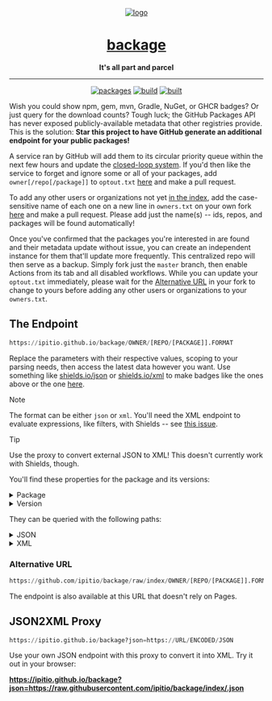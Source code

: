 <div align="center">

[![logo](src/img/logo-b.webp)](https://github.com/ipitio/backage)

# [backage](https://github.com/ipitio/backage)

**It's all part and parcel**

---

[![packages](https://img.shields.io/badge/dynamic/json?url=https%3A%2F%2Fgithub.com%2Fipitio%2Fbackage%2Fraw%2Findex%2F.json&query=%24.packages&logo=github&logoColor=959da5&label=packages&labelColor=333a41&color=grey)](https://github.com/ipitio/backage/tree/index) [![build](https://github.com/ipitio/backage/actions/workflows/publish.yml/badge.svg)](https://github.com/ipitio/backage/pkgs/container/backage) [![built](https://img.shields.io/badge/dynamic/json?url=https%3A%2F%2Fgithub.com%2Fipitio%2Fbackage%2Fraw%2Findex%2F.json&query=%24.date&logo=github&logoColor=959da5&label=built&labelColor=333a41&color=purple)](https://github.com/ipitio/backage/releases/latest)

</div>

Wish you could show npm, gem, mvn, Gradle, NuGet, or GHCR badges? Or just query for the download counts? Tough luck; the GitHub Packages API has never exposed publicly-available metadata that other registries provide. This is the solution: **Star this project to have GitHub generate an additional endpoint for your public packages!**

A service ran by GitHub will add them to its circular priority queue within the next few hours and update the [closed-loop system](https://github.com/ipitio/backage/releases/latest). If you'd then like the service to forget and ignore some or all of your packages, add `owner[/repo[/package]]` to `optout.txt` [here](https://github.com/ipitio/backage/edit/master/optout.txt) and make a pull request.

To add any other users or organizations not yet [in the index](https://github.com/ipitio/backage/tree/index), add the case-sensitive name of each one on a new line in `owners.txt` on your own fork [here](https://github.com/ipitio/backage/edit/master/owners.txt) and make a pull request. Please add just the name(s) -- ids, repos, and packages will be found automatically!

Once you've confirmed that the packages you're interested in are found and their metadata update without issue, you can create an independent instance for them that'll update more frequently. This centralized repo will then serve as a backup. Simply fork just the `master` branch, then enable Actions from its tab and all disabled workflows. While you can update your `optout.txt` immediately, please wait for the [Alternative URL](#alternative-url) in your fork to change to yours before adding any other users or organizations to your `owners.txt`.

<div align="center">

</div>

## The Endpoint

```py
https://ipitio.github.io/backage/OWNER/[REPO/[PACKAGE]].FORMAT
```

Replace the parameters with their respective values, scoping to your parsing needs, then access the latest data however you want. Use something like [shields.io/json](https://shields.io/badges/dynamic-json-badge) or [shields.io/xml](https://shields.io/badges/dynamic-xml-badge) to make badges like the ones above or the one [here](https://github.com/badges/shields/issues/5594#issuecomment-2157626147).

> [!NOTE]
> The format can be either `json` or `xml`. You'll need the XML endpoint to evaluate expressions, like filters, with Shields -- see [this issue](https://github.com/ipitio/backage/issues/23).

> [!TIP]
> Use the proxy to convert external JSON to XML! This doesn't currently work with Shields, though.

You'll find these properties for the package and its versions:

<details>

<summary>Package</summary>

|       Property        |     Type     | Description                                         |
| :-------------------: | :----------: | --------------------------------------------------- |
|      `owner_id`       |    number    | The ID of the owner                                 |
|     `owner_type`      |    string    | The type of owner (e.g. `users`)                    |
|    `package_type`     |    string    | The type of package (e.g. `container`)              |
|        `owner`        |    string    | The owner of the package                            |
|        `repo`         |    string    | The repository of the package                       |
|       `package`       |    string    | The package name                                    |
|        `date`         |    string    | The most recent date the package was refreshed      |
|        `size`         |    string    | Formatted size of the latest version                |
|      `versions`       |    string    | Formatted count of all versions ever tracked        |
|       `tagged`        |    string    | Formatted count of all tagged versions ever tracked |
|     `owner_rank`      |    string    | Formatted rank by downloads within the owner        |
|      `repo_rank`      |    string    | Formatted rank by downloads within the repository   |
|      `downloads`      |    string    | Formatted count of all downloads                    |
|   `downloads_month`   |    string    | Formatted count of all downloads in the last month  |
|   `downloads_week`    |    string    | Formatted count of all downloads in the last week   |
|    `downloads_day`    |    string    | Formatted count of all downloads in the last day    |
|      `raw_size`       |    number    | Size of the latest version, in bytes                |
|    `raw_versions`     |    number    | Count of versions ever tracked                      |
|     `raw_tagged`      |    number    | Count of tagged versions ever tracked               |
|   `raw_owner_rank`    |    number    | Rank by downloads within the owner                  |
|    `raw_repo_rank`    |    number    | Rank by downloads within the repository             |
|    `raw_downloads`    |    number    | Count of all downloads                              |
| `raw_downloads_month` |    number    | Count of all downloads in the last month            |
| `raw_downloads_week`  |    number    | Count of all downloads in the last week             |
|  `raw_downloads_day`  |    number    | Count of all downloads in the last day              |
|       `version`       | object array | The versions of the package (see below)             |

</details>

<details>

<summary>Version</summary>

|       Property        |     Type     | Description                                    |
| :-------------------: | :----------: | ---------------------------------------------- |
|         `id`          |    number    | The ID of the version                          |
|        `name`         |    string    | The version name                               |
|        `date`         |    string    | The most recent date the version was refreshed |
|       `newest`        |   boolean    | Whether the version is the newest              |
|       `latest`        |   boolean    | Whether the version is the newest tagged       |
|        `size`         |    string    | Formatted size of the version                  |
|      `downloads`      |    string    | Formatted count of downloads                   |
|   `downloads_month`   |    string    | Formatted count of downloads in the last month |
|   `downloads_week`    |    string    | Formatted count of downloads in the last week  |
|    `downloads_day`    |    string    | Formatted number of downloads in the last day  |
|      `raw_size`       |    number    | Size of the version, in bytes                  |
|    `raw_downloads`    |    number    | Count of downloads                             |
| `raw_downloads_month` |    number    | Count of downloads in the last month           |
| `raw_downloads_week`  |    number    | Count of downloads in the last week            |
|  `raw_downloads_day`  |    number    | Count of downloads in the last day             |
|        `tags`         | string array | The tags of the version                        |

</details>

They can be queried with the following paths:

<details>

<summary>JSON</summary>

You can query a package for its properties, like size or version:

```js
$.PROPERTY
```

```js
$.size
```

Versions may be filtered in and tags out:

```js
$.version[FILTER].PROPERTY
```

```js
$.version[?(@.latest)].tags[?(@!="latest")]
```

As can packages in `owner[/repo]/.json` files:

```js
$.[FILTER].PROPERTY
```

</details>

<details>

<summary>XML</summary>

You can query a package for its properties, like size or version:

```py
/xml/PROPERTY
```

```py
/xml/size
```

Versions can be filtered in and tags out:

```py
/xml/version[FILTER]/PROPERTY
```

```py
/xml/version[./latest[.="true"]]/tags[.!="latest"]
```

As can packages in `owner[/repo]/.xml` files:

```py
/xml/package[FILTER]/PROPERTY
```

</details>

### Alternative URL

```py
https://github.com/ipitio/backage/raw/index/OWNER/[REPO/[PACKAGE]].FORMAT
```

The endpoint is also available at this URL that doesn't rely on Pages.

## JSON2XML Proxy

```py
https://ipitio.github.io/backage?json=https://URL/ENCODED/JSON
```

Use your own JSON endpoint with this proxy to convert it into XML. Try it out in your browser:

**<https://ipitio.github.io/backage?json=https://raw.githubusercontent.com/ipitio/backage/index/.json>**
